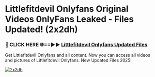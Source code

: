 # Littlefitdevil Onlyfans Original Videos 0nlyFans Leaked - Files Updated! (2x2dh)

<h3>🔴 CLICK HERE 🌐==►► <a href="https://tinyurl.com/ehrbuxhb" rel="nofollow">Littlefitdevil Onlyfans Updated Files</a></h3>

Get Littlefitdevil Onlyfans and all content. Now you can access all videos and pictures of Littlefitdevil Onlyfans. New Updated Files 2025!

[![2x2dh](https://i.imgur.com/lVYEuWS.gif)](https://tinyurl.com/ehrbuxhb)
